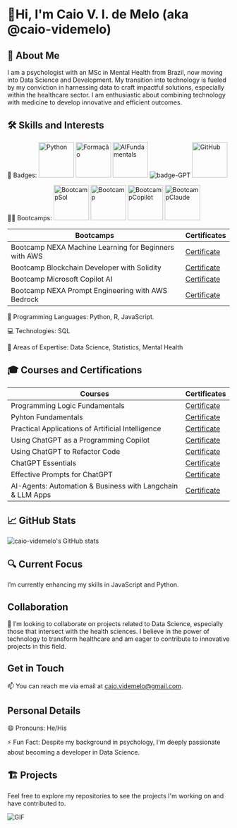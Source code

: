 # 👋Hi, I'm Caio V. I. de Melo (aka @caio-videmelo)

## 👨 About Me

I am a psychologist with an MSc in Mental Health from Brazil, now moving into Data Science and Development. My transition into technology is fueled by my conviction in harnessing data to craft impactful solutions, especially within the healthcare sector. I am enthusiastic about combining technology with medicine to develop innovative and efficient outcomes.

## 🛠️ Skills and Interests

🏅 Badges: <img src="https://github.com/user-attachments/assets/cc6fcf32-43ec-45f0-930d-b3aa7a0b99af" alt="Python" width="80"/> <img src="https://github.com/user-attachments/assets/00633ebd-6553-47e4-ad04-9f770296887f" alt="Formação" width="80"/> <img src="https://github.com/user-attachments/assets/dcebc840-080e-4f14-975d-fca19b6c0276" alt="AIFundamentals" width="80"/> ![badge-GPT](https://github.com/user-attachments/assets/bd4b4a71-6a20-48e5-9649-f715eae614f3) <img src="https://github.com/user-attachments/assets/15b45cca-dee4-4ce7-b5cf-e88bdbf39960" alt="GitHub" width="80"/> 


🏋️‍♂️ Bootcamps: <img src="https://github.com/user-attachments/assets/09dcc8ae-d818-44f1-b432-db4ef9169294" alt="BootcampSol" width="80"/>
<img src= "https://github.com/user-attachments/assets/9c2ee0db-d449-4abe-aae7-c46dd337ffe8" alt="Bootcamp" width="80"/> <img src="https://github.com/user-attachments/assets/e547acdb-085a-4eca-a48c-3e474dbf93e5" alt= "BootcampCopilot" width="80"/> <img src="https://github.com/user-attachments/assets/0f9840d4-e11e-4327-a2b7-da8bcfaf6c3b" alt="BootcampClaude" width="80"/>



| Bootcamps                                               | Certificates                                                                                    |
|---------------------------------------------------------|-------------------------------------------------------------------------------------------------|
| Bootcamp NEXA Machine Learning for Beginners with AWS   | [Certificate](https://hermes.dio.me/certificates/M3T61YXK.pdf)                                 |
| Bootcamp Blockchain Developer with Solidity             | [Certificate](https://hermes.dio.me/certificates/cover/YF2EL86C.jpg)                           |
| Bootcamp Microsoft Copilot AI                           | [Certificate](https://github.com/user-attachments/assets/f07daf02-e426-4518-a8e7-327cfb4c8453) |
| Bootcamp NEXA Prompt Engineering with AWS Bedrock       | [Certificate](https://hermes.dio.me/certificates/cover/SANXEJ8P.jpg)                           |


📜 Programming Languages: Python, R, JavaScript.

💻 Technologies: SQL

📜 Areas of Expertise: Data Science, Statistics, Mental Health

## 🎓 Courses and Certifications

| Courses                                               | Certificates                                                                                       |
|-------------------------------------------------------|----------------------------------------------------------------------------------------------------|
| Programming Logic Fundamentals                        | [Certificate](https://hermes.dio.me/certificates/cover/IKZWS7UF.jpg)                               |
| Pyhton Fundamentals                                   | [Certificate](https://hermes.dio.me/certificates/cover/WOVOZIPX.jpg)                               |
| Practical Applications of Artificial Intelligence     | [Certificate](https://hermes.dio.me/certificates/cover/PSAOKYWW.jpg)                               |
| Using ChatGPT as a Programming Copilot                | [Certificate](https://hermes.dio.me/certificates/cover/VTDQ3DSN.jpg)                               |
| Using ChatGPT to Refactor Code                        | [Certificate](https://hermes.dio.me/certificates/cover/Q6UFDRJT.jpg)                               |
| ChatGPT Essentials                                    | [Certificate](https://hermes.dio.me/certificates/cover/X7MNPJHM.jpg)                               |
| Effective Prompts for ChatGPT                         | [Certificate](https://hermes.dio.me/certificates/cover/JR70LQWJ.jpg)                               |
| AI-Agents: Automation & Business with Langchain & LLM Apps | [Certificate](https://github.com/user-attachments/assets/e3d04cc9-2733-4039-b6f8-28cafc2a7ac9)|

## 📈 GitHub Stats

![caio-videmelo's GitHub stats](https://github-readme-stats.vercel.app/api?username=caio-videmelo&show_icons=true&theme=transparent)

## 🔍 Current Focus

I’m currently enhancing my skills in JavaScript and Python.

## Collaboration

💞️ I’m looking to collaborate on projects related to Data Science, especially those that intersect with the health sciences. I believe in the power of technology to transform healthcare and am eager to contribute to innovative projects in this field.

## Get in Touch

📫 You can reach me via email at caio.videmelo@gmail.com.

## Personal Details

😄 Pronouns: He/His

⚡ Fun Fact: Despite my background in psychology, I'm deeply passionate about becoming a developer in Data Science.

## 🏗️ Projects

Feel free to explore my repositories to see the projects I'm working on and have contributed to.

![GIF](https://github.com/user-attachments/assets/7f02b211-30ba-4b76-8255-3f2233303229)

